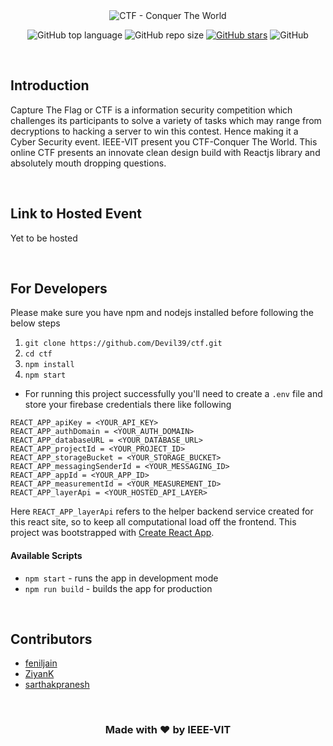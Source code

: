 <div align = "center">

<image src="./src/assets/ctf-black.svg" alt="CTF - Conquer The World" />

![GitHub top language](https://img.shields.io/github/languages/top/feniljain/ctf)
![GitHub repo size](https://img.shields.io/github/repo-size/feniljain/ctf)
[![GitHub stars](https://img.shields.io/github/stars/feniljain/ctf)](https://github.com/feniljain/ctf/stargazers)
![GitHub](https://img.shields.io/github/license/feniljain/ctf)

</div>

<br/>

## Introduction
<p>
Capture The Flag or CTF is a information security competition which challenges its participants to solve a variety of tasks which may range from decryptions to hacking a server to win this contest. Hence making it a Cyber Security event. IEEE-VIT present you CTF-Conquer The World. This online CTF presents an innovate clean design build with Reactjs library and absolutely mouth dropping questions.
</p>

<br/>

## Link to Hosted Event
Yet to be hosted

<br/>

## For Developers
Please make sure you have npm and nodejs installed before following the below steps
1. `git clone https://github.com/Devil39/ctf.git`
2. `cd ctf`
3. `npm install`
4. `npm start`
* For running this project successfully you'll need to create a `.env` file and store your firebase credentials there like following
```
REACT_APP_apiKey = <YOUR_API_KEY>
REACT_APP_authDomain = <YOUR_AUTH_DOMAIN>
REACT_APP_databaseURL = <YOUR_DATABASE_URL>
REACT_APP_projectId = <YOUR_PROJECT_ID>
REACT_APP_storageBucket = <YOUR_STORAGE_BUCKET>
REACT_APP_messagingSenderId = <YOUR_MESSAGING_ID>
REACT_APP_appId = <YOUR_APP_ID>
REACT_APP_measurementId = <YOUR_MEASUREMENT_ID>
REACT_APP_layerApi = <YOUR_HOSTED_API_LAYER>
```
Here `REACT_APP_layerApi` refers to the helper backend service created for this react site, so to keep all computational load off the frontend. 
This project was bootstrapped with [Create React App](https://github.com/facebook/create-react-app).

#### Available Scripts
* `npm start` - runs the app in development mode
* `npm run build` - builds the app for production 

<br/>

## Contributors
* [feniljain](https://github.com/feniljain)
* [ZiyanK](https://github.com/ZiyanK)
* [sarthakpranesh](https://github.com/sarthakpranesh)

<br/>

<div align="center">

### Made with ❤ by IEEE-VIT

</div>
